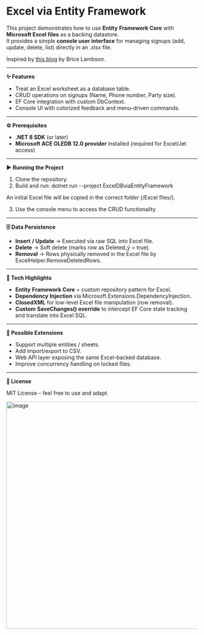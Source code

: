 # Excel via Entity Framework

This project demonstrates how to use **Entity** **Framework Core** with **Microsoft Excel files** as a backing datastore.  
It provides a simple **console user interface** for managing signups (add, update, delete, list) directly in an .xlsx file.

Inspired by [this blog](https://www.bricelam.net/2024/03/12/ef-xlsx.html) by Brice Lambson.

- - -

**✨ Features**

*   Treat an Excel worksheet as a database table.
*   CRUD operations on signups (Name, Phone number, Party size).
*   EF Core integration with custom DbContext.
*   Console UI with colorized feedback and menu-driven commands.

- - -

**⚙️ Prerequisites**

*   **.NET 8 SDK** (or later)
*   **Microsoft ACE OLEDB 12.0 provider** installed (required for Excel/Jet access)

- - -

**▶️ Running the Project**

1.  Clone the repository.
2.  Build and run:  dotnet run --project ExcelDBviaEntityFramework

An initial Excel file will be copied in the correct folder (/Excel files/).

3.  Use the console menu to access the CRUD functionality

- - -

**🗄 Data Persistence**

*   **Insert** **/ Update** → Executed via raw SQL into Excel file.
*   **Delete** → Soft delete (marks row as Deleted\_ý = true).
*   **Removal** → Rows physically removed in the Excel file by ExcelHelper.RemoveDeletedRows.

- - -

**🧩 Tech Highlights**

*   **Entity** **Framework Core** + custom repository pattern for Excel.
*   **Dependency** **Injection** via Microsoft.Extensions.DependencyInjection.
*   **ClosedXML** for low-level Excel file manipulation (row removal).
*   **Custom** **SaveChanges() override** to intercept EF Core state tracking and translate into Excel SQL.

- - -

**🚀 Possible Extensions**

*   Support multiple entities / sheets.
*   Add import/export to CSV.
*   Web API layer exposing the same Excel-backed database.
*   Improve concurrency handling on locked files.

- - -

**📜 License**

MIT License – feel free to use and adapt.

<img width="600" alt="image" src="https://github.com/user-attachments/assets/21296658-58bb-4b62-a68b-7a9eab8afdb8" />
